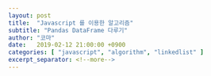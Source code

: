 ```yaml
---
layout: post
title:  "Javascript 를 이용한 알고리즘"
subtitle: "Pandas DataFrame 다루기"
author: "코마"
date:   2019-02-12 21:00:00 +0900
categories: [ "javascript", "algorithm", "linkedlist" ]
excerpt_separator: <!--more-->
---
```

